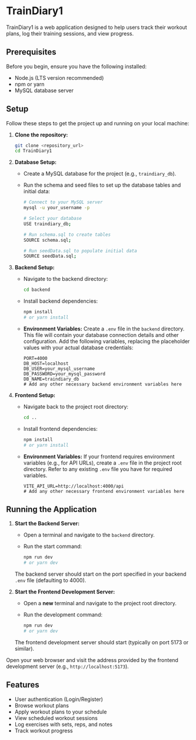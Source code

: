 # TrainDiary1

TrainDiary1 is a web application designed to help users track their workout plans, log their training sessions, and view progress.

## Prerequisites

Before you begin, ensure you have the following installed:

*   Node.js (LTS version recommended)
*   npm or yarn
*   MySQL database server

## Setup

Follow these steps to get the project up and running on your local machine:

1.  **Clone the repository:**

    ```bash
    git clone <repository_url>
    cd TrainDiary1
    ```

2.  **Database Setup:**

    *   Create a MySQL database for the project (e.g., `traindiary_db`).

    *   Run the schema and seed files to set up the database tables and initial data:

        ```bash
        # Connect to your MySQL server
        mysql -u your_username -p

        # Select your database
        USE traindiary_db;

        # Run schema.sql to create tables
        SOURCE schema.sql;

        # Run seedData.sql to populate initial data
        SOURCE seedData.sql;
        ```

3.  **Backend Setup:**

    *   Navigate to the backend directory:

        ```bash
        cd backend
        ```

    *   Install backend dependencies:

        ```bash
        npm install
        # or yarn install
        ```

    *   **Environment Variables:** Create a `.env` file in the `backend` directory. This file will contain your database connection details and other configuration. Add the following variables, replacing the placeholder values with your actual database credentials:

        ```env
        PORT=4000
        DB_HOST=localhost
        DB_USER=your_mysql_username
        DB_PASSWORD=your_mysql_password
        DB_NAME=traindiary_db
        # Add any other necessary backend environment variables here
        ```

4.  **Frontend Setup:**

    *   Navigate back to the project root directory:

        ```bash
        cd ..
        ```

    *   Install frontend dependencies:

        ```bash
        npm install
        # or yarn install
        ```

    *   **Environment Variables:** If your frontend requires environment variables (e.g., for API URLs), create a `.env` file in the project root directory. Refer to any existing `.env` file you have for required variables.

        ```env
        VITE_API_URL=http://localhost:4000/api
        # Add any other necessary frontend environment variables here
        ```

## Running the Application

1.  **Start the Backend Server:**

    *   Open a terminal and navigate to the `backend` directory.

    *   Run the start command:

        ```bash
        npm run dev
        # or yarn dev
        ```

    The backend server should start on the port specified in your backend `.env` file (defaulting to 4000).

2.  **Start the Frontend Development Server:**

    *   Open a **new** terminal and navigate to the project root directory.

    *   Run the development command:

        ```bash
        npm run dev
        # or yarn dev
        ```

    The frontend development server should start (typically on port 5173 or similar).

Open your web browser and visit the address provided by the frontend development server (e.g., `http://localhost:5173`).

## Features

*   User authentication (Login/Register)
*   Browse workout plans
*   Apply workout plans to your schedule
*   View scheduled workout sessions
*   Log exercises with sets, reps, and notes
*   Track workout progress
